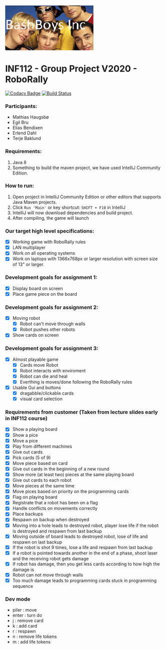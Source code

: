 ![Logo](Deliverables/BashBoysIncLogo.png)
# INF112 - Group Project V2020 - RoboRally

[![Codacy Badge](https://api.codacy.com/project/badge/Grade/2f558cb07fbf480480dbf5a9286d5362)](https://app.codacy.com/gh/inf112-v20/BashBoys_Inc?utm_source=github.com&utm_medium=referral&utm_content=inf112-v20/BashBoys_Inc&utm_campaign=Badge_Grade_Dashboard)
[![Build Status](https://travis-ci.com/inf112-v20/BashBoys_Inc.svg?branch=master)](https://travis-ci.com/inf112-v20/BashBoys_Inc)


### Participants:
- Mathias Haugsbø
- Egil Bru 
- Elias Bendixen
- Erlend Dahl
- Terje Baklund

### Requirements:
1. Java 8
2. Something to build the maven project, we have used IntelliJ Community Edition.

### How to run:
1. Open project in IntelliJ Community Edition or other editors that supports Java Maven projects.
2. Click `Run 'Main'` or key shortcut: `SHIFT + F10` in IntelliJ
3. IntelliJ will now download dependencies and build project.
4. After compiling, the game will launch

### Our target high level specifications:
- [x] Working game with RoboRally rules
- [x] LAN multiplayer
- [x] Work on all operating systems
- [x] Work on laptops with 1366x768px or larger resolution with screen size of 13" or larger.

### Development goals for assignment 1:
- [x] Display board on screen
- [x] Place game piece on the board

### Development goals for assignment 2:
- [x] Moving robot
  - [x] Robot can't move through walls
  - [x] Robot pushes other robots
- [x] Show cards on screen

### Development goals for assignment 3:
- [x] Almost playable game
  - [x] Cards move Robot 
  - [x] Robot interacts with enviroment
  - [x] Robot can die and heal
  - [x] Everthing is moves/done following the RoboRally rules
- [x] Usable Gui and buttons
  - [x] dragabble/clickable cards
  - [x] visual card selection

### Requirements from customer (Taken from lecture slides early in INF112 course)
- [x] Show a playing board
- [x] Show a pice
- [x] Move a pice
- [x] Play from different machines
- [x] Give out cards
- [x] Pick cards (5 of 9)
- [x] Move piece based on card
- [x] Give out cards in the beginning of a new round
- [x] Show more (at least two) pieces at the same playing board
- [x] Give out cards to each robot
- [x] Move pieces at the same time
- [x] Move pices based on priority on the programming cards
- [x] Flag on playing board
- [x] Registrate that a robot has been on a flag
- [x] Handle conflicts on movements correctly
- [x] Place backups
- [x] Respawn on backup when destroyed
- [x] Moving into a hole leads to destroyed robot, player lose life if the robot is destroyed and respawn from last backup
- [x] Moving outside of board leads to destroyed robot, lose of life and respawn on last backup
- [x] If the robot is shot 9 times, lose a life and respawn from last backup
- [x] If a robot is pointed towards another in the end of a phase, shoot laser and the receiving robot gets damage
- [x] If robot has damage, then you get less cards according to how high the damage is
- [x] Robot can not move through walls
- [x] Too much damage leads to programming cards stuck in programming sequence

### Dev mode
- piler : move
- enter : turn do
- j : remove card
- k : add card
- r : respawn
- n : remove life tokens
- m : add life tokens